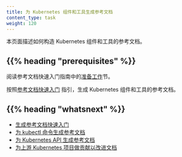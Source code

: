 ```yaml
---
title: 为 Kubernetes 组件和工具生成参考文档
content_type: task
weight: 120
---
```

<!--
title: Generating Reference Pages for Kubernetes Components and Tools
content_type: task
weight: 120
-->

<!-- overview -->

<!--
This page shows how to build the Kubernetes component and tool reference pages.
-->

本页面描述如何构造 Kubernetes 组件和工具的参考文档。

## {{% heading "prerequisites" %}}

<!--
Start with the [Prerequisites section](/docs/contribute/generate-ref-docs/quickstart/#before-you-begin)
in the Reference Documentation Quickstart guide.
-->
阅读参考文档快速入门指南中的[准备工作](/zh-cn/docs/contribute/generate-ref-docs/quickstart/#before-you-begin)节。

<!-- steps -->

<!--
Follow the [Reference Documentation Quickstart](/docs/contribute/generate-ref-docs/quickstart/)
to generate the Kubernetes component and tool reference pages.
-->
按照[参考文档快速入门](/zh-cn/docs/contribute/generate-ref-docs/quickstart/)
指引，生成 Kubernetes 组件和工具的参考文档。

## {{% heading "whatsnext" %}}

<!--
* [Generating Reference Documentation Quickstart](/docs/contribute/generate-ref-docs/quickstart/)
* [Generating Reference Documentation for kubectl Commands](/docs/contribute/generate-ref-docs/kubectl/)
* [Generating Reference Documentation for the Kubernetes API](/docs/contribute/generate-ref-docs/kubernetes-api/)
* [Contributing to the Upstream Kubernetes Project for Documentation](/docs/contribute/generate-ref-docs/contribute-upstream/)
-->

* [生成参考文档快速入门](/zh-cn/docs/contribute/generate-ref-docs/quickstart/) 
* [为 kubectl 命令生成参考文档](/zh-cn/docs/contribute/generate-ref-docs/kubectl/)
* [为 Kubernetes API 生成参考文档](/zh-cn/docs/contribute/generate-ref-docs/kubernetes-api/)
* [为上游 Kubernetes 项目做贡献以改进文档](/zh-cn/docs/contribute/generate-ref-docs/contribute-upstream/)


